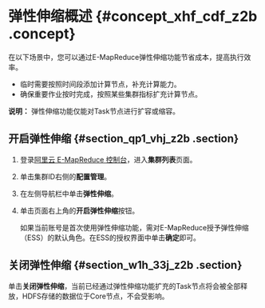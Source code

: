 # 弹性伸缩概述 {#concept_xhf_cdf_z2b .concept}

在以下场景中，您可以通过E-MapReduce弹性伸缩功能节省成本，提高执行效率。

-   临时需要按照时间段添加计算节点，补充计算能力。
-   确保重要作业按时完成，按照某些集群指标扩充计算节点。

**说明：** 弹性伸缩功能仅能对Task节点进行扩容或缩容。

## 开启弹性伸缩 {#section_qp1_vhj_z2b .section}

1.  登录[阿里云 E-MapReduce 控制台](https://emr.console.aliyun.com/console)，进入**集群列表**页面。
2.  单击集群ID右侧的**配置管理**。
3.  在左侧导航栏中单击**弹性伸缩**。
4.  单击页面右上角的**开启弹性伸缩**按钮。

    如果当前账号是首次使用弹性伸缩功能，需对E-MapReduce授予弹性伸缩（ESS）的默认角色。在ESS的授权界面中单击**确定**即可。


## 关闭弹性伸缩 {#section_w1h_33j_z2b .section}

单击**关闭弹性伸缩**，当前已经通过弹性伸缩功能扩充的Task节点将会被全部释放，HDFS存储的数据位于Core节点，不会受影响。

